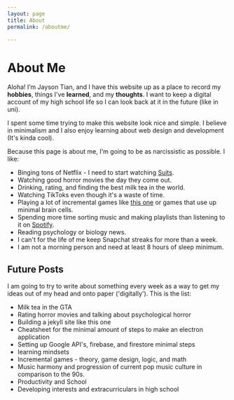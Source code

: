 ```yaml
---
layout: page
title: About
permalink: /aboutme/

---
```


# About Me


Aloha! I’m Jayson Tian, and I have this website up as a place to record my **hobbies**, things I've **learned**, and my **thoughts**. I want to keep a digital account of my high school life so I can look back at it in the future (like in uni).

I spent some time trying to make this website look nice and simple. I believe in minimalism and I also enjoy learning about web design and development (It's kinda cool).

Because this page is about me, I'm going to be as narcissistic as possible. I like:

- Binging tons of Netflix - I need to start watching [Suits](https://en.wikipedia.org/wiki/Suits_(American_TV_series)).
- Watching good horror movies the day they come out.
- Drinking, rating, and finding the best milk tea in the world.
- Watching TikToks even though it's a waste of time.
- Playing a lot of incremental games like [this one](http://cirri.al/sharks/) or games that use up minimal brain cells.
- Spending more time sorting music and making playlists than listening to it on [Spotify](https://open.spotify.com/user/jaezun?si=15-y63SAQIWCmJ2yh4g8Rg).
- Reading psychology or biology news.
- I can't for the life of me keep Snapchat streaks for more than a week.
- I am not a morning person and need at least 8 hours of sleep minimum.

## Future Posts

I am going to try to write about something every week as a way to get my ideas out of my head and onto paper ('digitally'). This is the list:

- Milk tea in the GTA
- Rating horror movies and talking about psychological horror
- Building a jekyll site like this one
- Cheatsheet for the minimal amount of steps to make an electron application
- Setting up Google API's, firebase, and firestore minimal steps
- learning mindsets
- Incremental games - theory, game design, logic, and math
- Music harmony and progression of current pop music culture in comparison to the 90s.
- Productivity and School
- Developing interests and extracurriculars in high school
